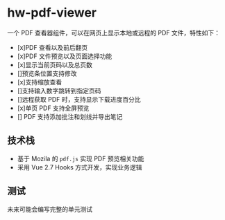 # hw-pdf-viewer

一个 PDF 查看器组件，可以在网页上显示本地或远程的 PDF 文件，特性如下：

+ [x]PDF 查看以及前后翻页
+ [x]PDF 文件预览以及页面选择功能
+ [x]显示当前页码以及总页数
+ []预览条位置支持修改
+ [x]支持缩放查看
+ []支持输入数字跳转到指定页码
+ []远程获取 PDF 时，支持显示下载进度百分比
+ [x]单页 PDF 支持全屏预览
+ [] PDF 支持添加批注和划线并导出笔记

## 技术栈

+ 基于 Mozila 的 `pdf.js` 实现 PDF 预览相关功能
+ 采用 Vue 2.7 Hooks 方式开发，实现业务逻辑

## 测试

未来可能会编写完整的单元测试